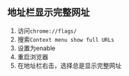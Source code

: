 ## 地址栏显示完整网址

1. 访问`chrome://flags/`
2. 搜索`Context menu show full URLs`
3. 设置为enable
4. 重启浏览器
5. 在地址栏右击，选择总是显示完整网址